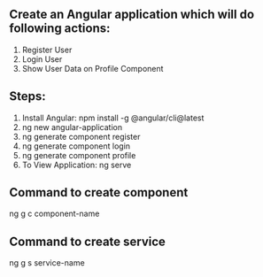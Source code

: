 ## Create an Angular application which will do following actions:

1. Register User
2. Login User
3. Show User Data on Profile Component

## Steps:

1. Install Angular: npm install -g @angular/cli@latest
2. ng new angular-application
3. ng generate component register
4. ng generate component login
5. ng generate component profile
6. To View Application: ng serve

## Command to create component

ng g c component-name

## Command to create service

ng g s service-name
